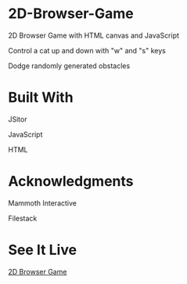 # 2D-Browser-Game
2D Browser Game with HTML canvas and JavaScript

Control a cat up and down with "w" and "s" keys 

Dodge randomly generated obstacles

# Built With
JSitor

JavaScript

HTML




# Acknowledgments
Mammoth Interactive

Filestack

# See It Live
[2D Browser Game](https://jameslivingstone.github.io/2D-Browser-Game/)
